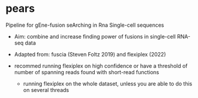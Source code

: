 # pears
Pipeline for gEne-fusion seArching in Rna Single-cell sequences 
- Aim: combine and increase finding power of fusions in single-cell RNA-seq data
- Adapted from: fuscia (Steven Foltz 2019) and flexiplex (2022)

- recommed running flexiplex on high confidence or have a threshold of number of spanning reads found with short-read functions
  - running flexiplex on the whole dataset, unless you are able to do this on several threads
